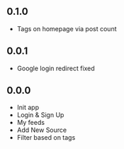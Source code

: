 ## 0.1.0

- Tags on homepage via post count

## 0.0.1

- Google login redirect fixed


## 0.0.0

- Init app
- Login & Sign Up
- My feeds
- Add New Source
- Filter based on tags

